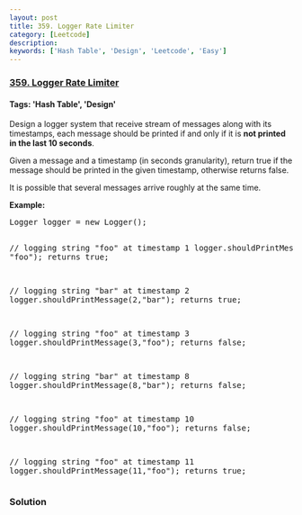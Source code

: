 ```yaml
---
layout: post
title: 359. Logger Rate Limiter
category: [Leetcode]
description: 
keywords: ['Hash Table', 'Design', 'Leetcode', 'Easy']
---
```

### [359. Logger Rate Limiter](https://leetcode.com/problems/logger-rate-limiter)

#### Tags: 'Hash Table', 'Design'

<div class="content__u3I1 question-content__JfgR"><div><p>Design a logger system that receive stream of messages along with its timestamps, each message should be printed if and only if it is <b>not printed in the last 10 seconds</b>.</p>
<p>Given a message and a timestamp (in seconds granularity), return true if the message should be printed in the given timestamp, otherwise returns false.</p>
<p>It is possible that several messages arrive roughly at the same time.</p>
<p><b>Example:</b></p>
<pre>Logger logger = new Logger();

// logging string "foo" at timestamp 1
logger.shouldPrintMessage(1, "foo"); returns true; 

// logging string "bar" at timestamp 2
logger.shouldPrintMessage(2,"bar"); returns true;

// logging string "foo" at timestamp 3
logger.shouldPrintMessage(3,"foo"); returns false;

// logging string "bar" at timestamp 8
logger.shouldPrintMessage(8,"bar"); returns false;

// logging string "foo" at timestamp 10
logger.shouldPrintMessage(10,"foo"); returns false;

// logging string "foo" at timestamp 11
logger.shouldPrintMessage(11,"foo"); returns true;
</pre></div></div>

### Solution

